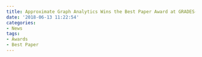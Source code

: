 ```yaml
---
title: Approximate Graph Analytics Wins the Best Paper Award at GRADES-NDA'2018
date: '2018-06-13 11:22:54'
categories:
- News
tags:
- Awards
- Best Paper
---
```


